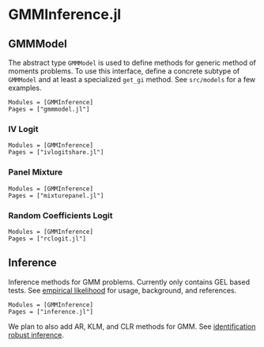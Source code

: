 # GMMInference.jl


## GMMModel

The abstract type `GMMModel` is used to define methods for generic
method of moments problems. To use this interface, define a concrete 
subtype of `GMMModel` and at least a specialized `get_gi` method. See
`src/models` for a few examples. 

```@autodocs
Modules = [GMMInference]
Pages = ["gmmmodel.jl"]
```

### IV Logit

```@autodocs
Modules = [GMMInference]
Pages = ["ivlogitshare.jl"]
```

### Panel Mixture

```@autodocs
Modules = [GMMInference]
Pages = ["mixturepanel.jl"]
```

### Random Coefficients Logit

```@autodocs
Modules = [GMMInference]
Pages = ["rclogit.jl"]
```

## Inference

Inference methods for GMM problems. Currently only contains GEL based
tests. See [empirical
likelihood](https://schrimpf.github.io/GMMInference.jl/empiricalLikelihood/)
for usage, background, and references.


```@autodocs
Modules = [GMMInference]
Pages = ["inference.jl"]
```

We plan to also add AR, KLM, and CLR methods for GMM. See [identification
robust
inference](https://schrimpf.github.io/GMMInference.jl/identificationRobustInference/). 
